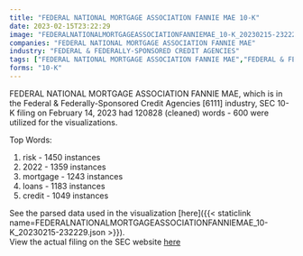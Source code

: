 ```yaml
---
title: "FEDERAL NATIONAL MORTGAGE ASSOCIATION FANNIE MAE 10-K"
date: 2023-02-15T23:22:29
image: "FEDERALNATIONALMORTGAGEASSOCIATIONFANNIEMAE_10-K_20230215-232229.png"
companies: "FEDERAL NATIONAL MORTGAGE ASSOCIATION FANNIE MAE"
industry: "FEDERAL & FEDERALLY-SPONSORED CREDIT AGENCIES"
tags: ["FEDERAL NATIONAL MORTGAGE ASSOCIATION FANNIE MAE","FEDERAL & FEDERALLY-SPONSORED CREDIT AGENCIES","02-14-2023","10-K"]
forms: "10-K"
---
```

FEDERAL NATIONAL MORTGAGE ASSOCIATION FANNIE MAE, which is in the Federal & Federally-Sponsored Credit Agencies [6111] industry, SEC 10-K filing on February 14, 2023 had 120828 (cleaned) words - 600 were utilized for the visualizations.

Top Words:
1. risk - 1450 instances
2. 2022 - 1359 instances
3. mortgage - 1243 instances
4. loans - 1183 instances
5. credit - 1049 instances


See the parsed data used in the visualization [here]({{< staticlink name=FEDERALNATIONALMORTGAGEASSOCIATIONFANNIEMAE_10-K_20230215-232229.json >}}).  
View the actual filing on the SEC website [here](https://www.sec.gov/Archives/edgar/data/310522/0000310522-23-000184.txt)